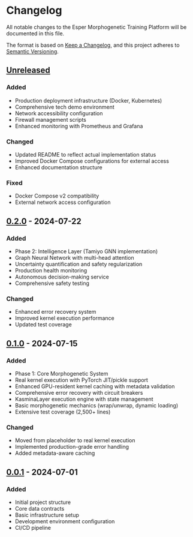 # Changelog

All notable changes to the Esper Morphogenetic Training Platform will be documented in this file.

The format is based on [Keep a Changelog](https://keepachangelog.com/en/1.0.0/),
and this project adheres to [Semantic Versioning](https://semver.org/spec/v2.0.0.html).

## [Unreleased]

### Added

- Production deployment infrastructure (Docker, Kubernetes)
- Comprehensive tech demo environment
- Network accessibility configuration
- Firewall management scripts
- Enhanced monitoring with Prometheus and Grafana

### Changed

- Updated README to reflect actual implementation status
- Improved Docker Compose configurations for external access
- Enhanced documentation structure

### Fixed

- Docker Compose v2 compatibility
- External network access configuration

## [0.2.0] - 2024-07-22

### Added

- Phase 2: Intelligence Layer (Tamiyo GNN implementation)
- Graph Neural Network with multi-head attention
- Uncertainty quantification and safety regularization
- Production health monitoring
- Autonomous decision-making service
- Comprehensive safety testing

### Changed

- Enhanced error recovery system
- Improved kernel execution performance
- Updated test coverage

## [0.1.0] - 2024-07-15

### Added

- Phase 1: Core Morphogenetic System
- Real kernel execution with PyTorch JIT/pickle support
- Enhanced GPU-resident kernel caching with metadata validation
- Comprehensive error recovery with circuit breakers
- KasminaLayer execution engine with state management
- Basic morphogenetic mechanics (wrap/unwrap, dynamic loading)
- Extensive test coverage (2,500+ lines)

### Changed

- Moved from placeholder to real kernel execution
- Implemented production-grade error handling
- Added metadata-aware caching

## [0.0.1] - 2024-07-01

### Added

- Initial project structure
- Core data contracts
- Basic infrastructure setup
- Development environment configuration
- CI/CD pipeline

[Unreleased]: https://github.com/esper/esperlite/compare/v0.2.0...HEAD
[0.2.0]: https://github.com/esper/esperlite/compare/v0.1.0...v0.2.0
[0.1.0]: https://github.com/esper/esperlite/compare/v0.0.1...v0.1.0
[0.0.1]: https://github.com/esper/esperlite/releases/tag/v0.0.1
